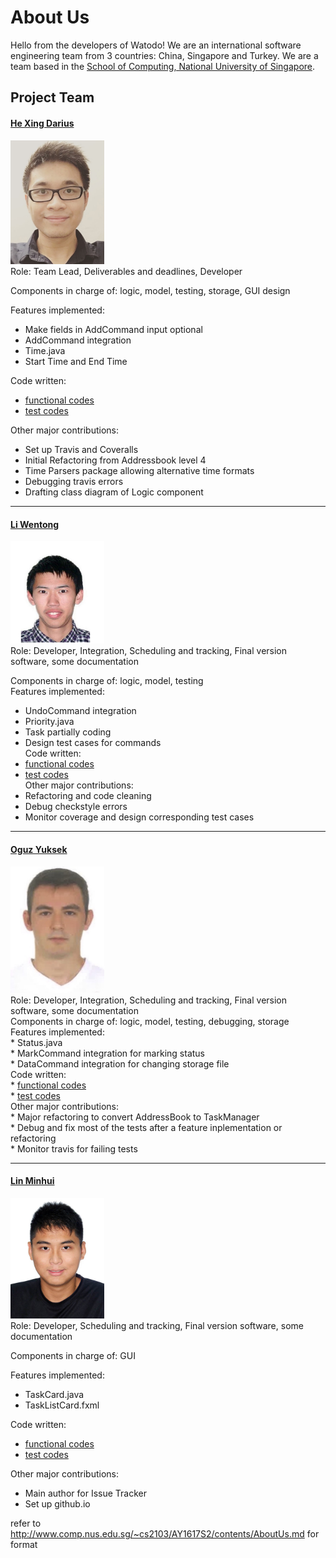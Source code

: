 # About Us

Hello from the developers of Watodo! We are an international software engineering team from 3 countries: China, Singapore and Turkey. We are a team based in the [School of Computing, National University of Singapore](http://www.comp.nus.edu.sg).

## Project Team

#### [He Xing Darius](https://github.com/hesingon) <br>
<img src="images/hesingon.png" width="150"><br>
Role: Team Lead, Deliverables and deadlines, Developer <br>

Components in charge of: logic, model, testing, storage, GUI design<br>

Features implemented:<br>
   * Make fields in AddCommand input optional<br>
   * AddCommand integration<br>
   * Time.java<br>
   * Start Time and End Time<br>

Code written: <br>
   * [functional codes](https://github.com/CS2103JAN2017-T15-B2/main/blob/master/collated/main/A0143873Y.md)<br>
   * [test codes](https://github.com/CS2103JAN2017-T15-B2/main/blob/master/collated/test/A0143873Y.md)<br>

Other major contributions:<br>
   * Set up Travis and Coveralls<br>
   * Initial Refactoring from Addressbook level 4<br>
   * Time Parsers package allowing alternative time formats<br>
   * Debugging travis errors<br>
   * Drafting class diagram of Logic component<br>

-----

#### [Li Wentong](http://github.com/Wentong-DST) <br>
<img src="images/wentong.png" width="150"><br>
Role: Developer, Integration, Scheduling and tracking, Final version software, some documentation <br>

Components in charge of: logic, model, testing<br>
Features implemented: <br>
   * UndoCommand integration<br>
   * Priority.java<br>
   * Task partially coding<br>
   * Design test cases for commands<br>
Code written:<br>
   * [functional codes](https://github.com/CS2103JAN2017-T15-B2/main/blob/master/collated/main/A0119505J.md)<br>
   * [test codes](https://github.com/CS2103JAN2017-T15-B2/main/blob/master/collated/test/A0119505J.md)<br>
Other major contributions:<br>
   * Refactoring and code cleaning<br>
   * Debug checkstyle errors<br>
   * Monitor coverage and design corresponding test cases<br>

-----

#### [Oguz Yuksek](http://github.com/yuksek) <br>
<img src="images/OguzYuksek.png" width="150"><br>
Role: Developer, Integration, Scheduling and tracking, Final version software, some documentation <br>
Components in charge of: logic, model, testing, debugging, storage<br>
Features implemented: <br>
    * Status.java<br>
    * MarkCommand integration for marking status<br>
    * DataCommand integration for changing storage file<br>
Code written:<br>
    * [functional codes](https://github.com/CS2103JAN2017-T15-B2/main/blob/master/collated/main/A0164393Y.md)<br>
    * [test codes](https://github.com/CS2103JAN2017-T15-B2/main/blob/master/collated/test/A0164393Y.md)<br>
Other major contributions:<br>
    * Major refactoring to convert AddressBook to TaskManager<br>
    * Debug and fix most of the tests after a feature inplementation or refactoring<br>
    * Monitor travis for failing tests<br>

-----

#### [Lin Minhui](http://github.com/lmh1234) <br>
<img src="images/minhui.png" width="150"><br>
Role: Developer, Scheduling and tracking, Final version software, some documentation<br>

Components in charge of: GUI<br>

Features implemented: <br>
   * TaskCard.java<br>
   * TaskListCard.fxml<br>

Code written:<br>
   * [functional codes](https://github.com/CS2103JAN2017-T15-B2/main/blob/master/collated/main/A0130138U.md)<br>
   * [test codes](https://github.com/CS2103JAN2017-T15-B2/main/blob/master/collated/test/A0130138U.md)<br>
   
Other major contributions:<br>
   * Main author for Issue Tracker<br>
   * Set up github.io<br>

refer to http://www.comp.nus.edu.sg/~cs2103/AY1617S2/contents/AboutUs.md for format<br>
